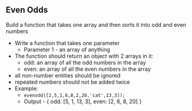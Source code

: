 ## Even Odds

Build a function that takes one array and then sorts it into odd and even numbers

- Write a function that takes one parameter
	- Parameter 1 - an array of anything
- The function should return an object with 2 arrays in it:
	- odd: an array of all the odd numbers in the array
	- even: an array of all the even numbers in the array
- all non-number entities should be ignored
- repeated numbers should not be added twice
- Example:
	- `evenodd([2,5,1,6,8,2,20,'cat',13,3]);`
	- Output - {
		odd: [5, 1, 13, 3],
		even: [2, 6, 8, 20]
	}

